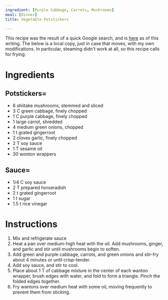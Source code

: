 ```yaml
---
ingredient: [Purple Cabbage, Carrots, Mushrooms]
meal: [Dinner]
title: Vegetable Potstickers

---
```

This recipe was the result of a quick Google search, and is [here](http://www.24hourfitness.com/html/nutrition/recipes/appetizer/finger/veg_dumplings/) as of this writing.  The below is a local copy, just in case that moves, with my own modifications.  In particular, steaming didn't work at all, so this recipe calls for frying.

# Ingredients

## Potstickers=

* 6 shiitake mushrooms, stemmed and sliced
* 3 C green cabbage, finely chopped
* 1 C purple cabbage, finely chopped
* 1 large carrot, shredded
* 4 medium green onions, chopped
* 1 t grated gingerroot
* 2 cloves garlic, finely chopped
* 2 T soy sauce
* 1 T sesame oil
* 30 wonton wrappers

## Sauce=

* 1/4 C soy sauce
* 2 T prepared horseradish
* 2 t grated gingerroot
* 1 t sugar
* 1.5 t rice vinegar

# Instructions

 1. Mix and refrigerate sauce
 1. Heat a pan over medium-high heat with the oil. Add mushrooms, ginger, and garlic and stir until mushrooms begin to soften.  
 1. Add green and purple cabbage, carrots, and green onions and stir-fry about 4 minutes or until crisp-tender. 
 1. Add soy sauce, and stir to cool.
 1. Place about 1 T of cabbage mixture in the center of each wanton wrapper, brush edges with water, and fold to form a triangle.  Pinch the folded edges together.
 1. Fry wantons over medium heat with some oil, moving frequently to prevent them from sticking.
